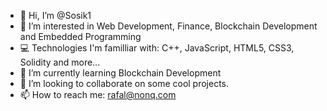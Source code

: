 - 👋 Hi, I’m @Sosik1
- 👀 I’m interested in Web Development, Finance, Blockchain Development and Embedded Programming
- 💻 Technologies I'm familliar with: C++, JavaScript, HTML5, CSS3, Solidity and more...
- 🌱 I’m currently learning Blockchain Development
- 💞️ I’m looking to collaborate on some cool projects.
- 📫 How to reach me: rafal@nonq.com

<!---
Sosik1/Sosik1 is a ✨ special ✨ repository because its `README.md` (this file) appears on your GitHub profile.
You can click the Preview link to take a look at your changes.
--->
